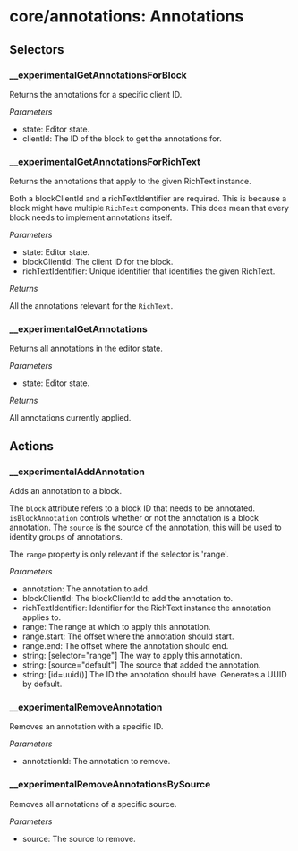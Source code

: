# **core/annotations**: Annotations

## Selectors

### __experimentalGetAnnotationsForBlock

Returns the annotations for a specific client ID.

*Parameters*

 * state: Editor state.
 * clientId: The ID of the block to get the annotations for.

### __experimentalGetAnnotationsForRichText

Returns the annotations that apply to the given RichText instance.

Both a blockClientId and a richTextIdentifier are required. This is because
a block might have multiple `RichText` components. This does mean that every
block needs to implement annotations itself.

*Parameters*

 * state: Editor state.
 * blockClientId: The client ID for the block.
 * richTextIdentifier: Unique identifier that identifies the given RichText.

*Returns*

All the annotations relevant for the `RichText`.

### __experimentalGetAnnotations

Returns all annotations in the editor state.

*Parameters*

 * state: Editor state.

*Returns*

All annotations currently applied.

## Actions

### __experimentalAddAnnotation

Adds an annotation to a block.

The `block` attribute refers to a block ID that needs to be annotated.
`isBlockAnnotation` controls whether or not the annotation is a block
annotation. The `source` is the source of the annotation, this will be used
to identity groups of annotations.

The `range` property is only relevant if the selector is 'range'.

*Parameters*

 * annotation: The annotation to add.
 * blockClientId: The blockClientId to add the annotation to.
 * richTextIdentifier: Identifier for the RichText instance the annotation applies to.
 * range: The range at which to apply this annotation.
 * range.start: The offset where the annotation should start.
 * range.end: The offset where the annotation should end.
 * string: [selector="range"] The way to apply this annotation.
 * string: [source="default"] The source that added the annotation.
 * string: [id=uuid()]        The ID the annotation should have.
                                   Generates a UUID by default.

### __experimentalRemoveAnnotation

Removes an annotation with a specific ID.

*Parameters*

 * annotationId: The annotation to remove.

### __experimentalRemoveAnnotationsBySource

Removes all annotations of a specific source.

*Parameters*

 * source: The source to remove.